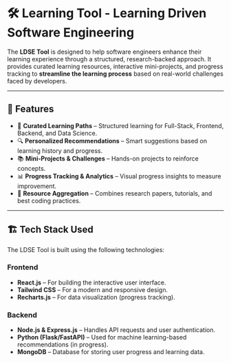 # 🛠 Learning Tool - Learning Driven Software Engineering

The **LDSE Tool** is designed to help software engineers enhance their learning experience through a structured, research-backed approach. It provides curated learning resources, interactive mini-projects, and progress tracking to **streamline the learning process** based on real-world challenges faced by developers.

---

## 🚀 Features
- 📌 **Curated Learning Paths** – Structured learning for Full-Stack, Frontend, Backend, and Data Science.
- 🔍 **Personalized Recommendations** – Smart suggestions based on learning history and progress.
- 📚 **Mini-Projects & Challenges** – Hands-on projects to reinforce concepts.
- 📊 **Progress Tracking & Analytics** – Visual progress insights to measure improvement.
- 🎯 **Resource Aggregation** – Combines research papers, tutorials, and best coding practices.

---
## 🏗️ Tech Stack Used

The LDSE Tool is built using the following technologies:

### **Frontend**
- **React.js** – For building the interactive user interface.
- **Tailwind CSS** – For a modern and responsive design.
- **Recharts.js** – For data visualization (progress tracking).

### **Backend**
- **Node.js & Express.js** – Handles API requests and user authentication.
- **Python (Flask/FastAPI)** – Used for machine learning-based recommendations (in progress).
- **MongoDB** – Database for storing user progress and learning data.
